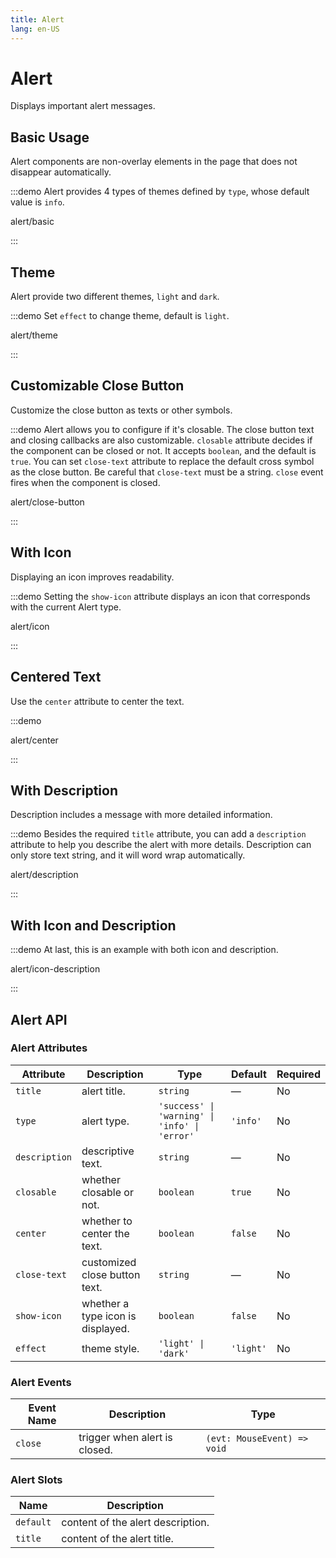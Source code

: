 ```yaml
---
title: Alert
lang: en-US
---
```


# Alert

Displays important alert messages.

## Basic Usage

Alert components are non-overlay elements in the page that does not disappear automatically.

:::demo Alert provides 4 types of themes defined by `type`, whose default value is `info`.

alert/basic

:::

## Theme

Alert provide two different themes, `light` and `dark`.

:::demo Set `effect` to change theme, default is `light`.

alert/theme

:::

## Customizable Close Button

Customize the close button as texts or other symbols.

:::demo Alert allows you to configure if it's closable. The close button text and closing callbacks are also customizable. `closable` attribute decides if the component can be closed or not. It accepts `boolean`, and the default is `true`. You can set `close-text` attribute to replace the default cross symbol as the close button. Be careful that `close-text` must be a string. `close` event fires when the component is closed.

alert/close-button

:::

## With Icon

Displaying an icon improves readability.

:::demo Setting the `show-icon` attribute displays an icon that corresponds with the current Alert type.

alert/icon

:::

## Centered Text

Use the `center` attribute to center the text.

:::demo

alert/center

:::

## With Description

Description includes a message with more detailed information.

:::demo Besides the required `title` attribute, you can add a `description` attribute to help you describe the alert with more details. Description can only store text string, and it will word wrap automatically.

alert/description

:::

## With Icon and Description

:::demo At last, this is an example with both icon and description.

alert/icon-description

:::

## Alert API

### Alert Attributes

| Attribute     | Description                       | Type                                          | Default   | Required |
| ------------- | --------------------------------- | --------------------------------------------- | --------- | -------- |
| `title`       | alert title.                      | `string`                                      | —         | No       |
| `type`        | alert type.                       | `'success' \| 'warning' \| 'info' \| 'error'` | `'info'`  | No       |
| `description` | descriptive text.                 | `string`                                      | —         | No       |
| `closable`    | whether closable or not.          | `boolean`                                     | `true`    | No       |
| `center`      | whether to center the text.       | `boolean`                                     | `false`   | No       |
| `close-text`  | customized close button text.     | `string`                                      | —         | No       |
| `show-icon`   | whether a type icon is displayed. | `boolean`                                     | `false`   | No       |
| `effect`      | theme style.                      | `'light' \| 'dark'`                           | `'light'` | No       |

### Alert Events

| Event Name | Description                   | Type                        |
| ---------- | ----------------------------- | --------------------------- |
| `close`    | trigger when alert is closed. | `(evt: MouseEvent) => void` |

### Alert Slots

| Name      | Description                       |
| --------- | --------------------------------- |
| `default` | content of the alert description. |
| `title`   | content of the alert title.       |
